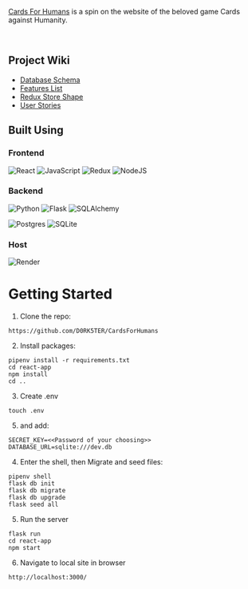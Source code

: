 [Cards For Humans](https://cardsforhumans.onrender.com/) is a spin on the website of the beloved game Cards against Humanity.

<br>

## Project Wiki

- [Database Schema](https://github.com/D0RK5TER/CardsForHumans/wiki/Schema)
- [Features List](https://github.com/D0RK5TER/CardsForHumans/wiki/Feature-List)
- [Redux Store Shape](https://github.com/D0RK5TER/Splashd/wiki/Redux-Store-Shape)
- [User Stories](https://github.com/D0RK5TER/CardsForHumans/wiki/User-Stories)

## Built Using

### Frontend

![React](https://img.shields.io/badge/react-%2320232a.svg?style=for-the-badge&logo=react&logoColor=%2361DAFB)
![JavaScript](https://img.shields.io/badge/javascript-%23323330.svg?style=for-the-badge&logo=javascript&logoColor=%23F7DF1E)
![Redux](https://img.shields.io/badge/redux-%23593d88.svg?style=for-the-badge&logo=redux&logoColor=white)
![NodeJS](https://img.shields.io/badge/node.js-6DA55F?style=for-the-badge&logo=node.js&logoColor=white)

### Backend

![Python](https://img.shields.io/badge/python⠀⠀⠀⠀⠀⠀⠀⠀⠀⠀-376c99?style=for-the-badge&logo=python&logoColor=f7d34b)
![Flask](https://img.shields.io/badge/flask-%23000.svg?style=for-the-badge&logo=flask&logoColor=white)
![SQLAlchemy](https://img.shields.io/badge/sqlalchemy⠀⠀⠀⠀-424242?style=for-the-badge&logo=academia&logoColor=d71f00)

![Postgres](https://img.shields.io/badge/postgres-%23316192.svg?style=for-the-badge&logo=postgresql&logoColor=white)
![SQLite](https://img.shields.io/badge/sqlite-%2307405e.svg?style=for-the-badge&logo=sqlite&logoColor=white)

### Host

![Render](https://img.shields.io/badge/render-%4351e8.svg?style=for-the-badge&logo=sqlite&logoColor=white)

# Getting Started

1. Clone the repo:

```
https://github.com/D0RK5TER/CardsForHumans
```

2. Install packages:

```
pipenv install -r requirements.txt
cd react-app
npm install
cd ..
```

3. Create .env

```
touch .env
```

5. and add:

```
SECRET_KEY=<<Password of your choosing>>
DATABASE_URL=sqlite:///dev.db
```

4. Enter the shell, then Migrate and seed files:

```
pipenv shell
flask db init
flask db migrate
flask db upgrade
flask seed all
```

5. Run the server

```
flask run
cd react-app
npm start
```

6. Navigate to local site in browser

```
http://localhost:3000/
```
